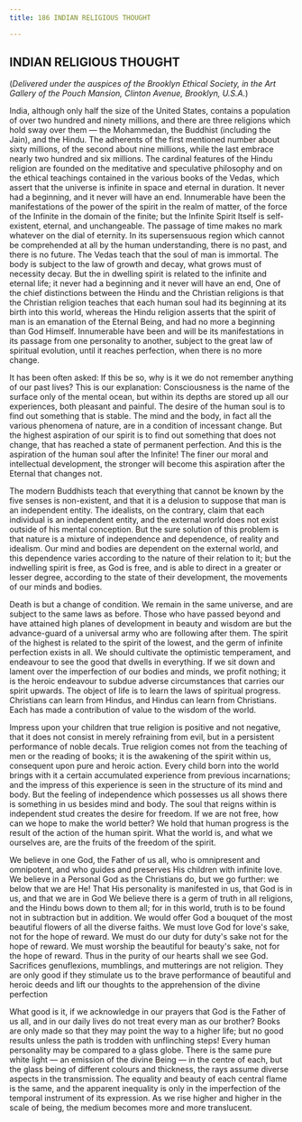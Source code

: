 ```yaml
---
title: 186 INDIAN RELIGIOUS THOUGHT

---
```

  

## INDIAN RELIGIOUS THOUGHT

(*Delivered under the auspices of the Brooklyn Ethical Society, in the
Art Gallery of the Pouch Mansion, Clinton Avenue, Brooklyn, U.S.A.*)

India, although only half the size of the United States, contains a
population of over two hundred and ninety millions, and there are three
religions which hold sway over them — the Mohammedan, the Buddhist
(including the Jain), and the Hindu. The adherents of the first
mentioned number about sixty millions, of the second about nine
millions, while the last embrace nearly two hundred and six millions.
The cardinal features of the Hindu religion are founded on the
meditative and speculative philosophy and on the ethical teachings
contained in the various books of the Vedas, which assert that the
universe is infinite in space and eternal in duration. It never had a
beginning, and it never will have an end. Innumerable have been the
manifestations of the power of the spirit in the realm of matter, of the
force of the Infinite in the domain of the finite; but the Infinite
Spirit Itself is self-existent, eternal, and unchangeable. The passage
of time makes no mark whatever on the dial of eternity. In its
supersensuous region which cannot be comprehended at all by the human
understanding, there is no past, and there is no future. The Vedas teach
that the soul of man is immortal. The body is subject to the law of
growth and decay, what grows must of necessity decay. But the in
dwelling spirit is related to the infinite and eternal life; it never
had a beginning and it never will have an end, One of the chief
distinctions between the Hindu and the Christian religions is that the
Christian religion teaches that each human soul had its beginning at its
birth into this world, whereas the Hindu religion asserts that the
spirit of man is an emanation of the Eternal Being, and had no more a
beginning than God Himself. Innumerable have been and will be its
manifestations in its passage from one personality to another, subject
to the great law of spiritual evolution, until it reaches perfection,
when there is no more change.

It has been often asked: If this be so, why is it we do not remember
anything of our past lives? This is our explanation: Consciousness is
the name of the surface only of the mental ocean, but within its depths
are stored up all our experiences, both pleasant and painful. The desire
of the human soul is to find out something that is stable. The mind and
the body, in fact all the various phenomena of nature, are in a
condition of incessant change. But the highest aspiration of our spirit
is to find out something that does not change, that has reached a state
of permanent perfection. And this is the aspiration of the human soul
after the Infinite! The finer our moral and intellectual development,
the stronger will become this aspiration after the Eternal that changes
not.

The modern Buddhists teach that everything that cannot be known by the
five senses is non-existent, and that it is a delusion to suppose that
man is an independent entity. The idealists, on the contrary, claim that
each individual is an independent entity, and the external world does
not exist outside of his mental conception. But the sure solution of
this problem is that nature is a mixture of independence and dependence,
of reality and idealism. Our mind and bodies are dependent on the
external world, and this dependence varies according to the nature of
their relation to it; but the indwelling spirit is free, as God is free,
and is able to direct in a greater or lesser degree, according to the
state of their development, the movements of our minds and bodies.

Death is but a change of condition. We remain in the same universe, and
are subject to the same laws as before. Those who have passed beyond and
have attained high planes of development in beauty and wisdom are but
the advance-guard of a universal army who are following after them. The
spirit of the highest is related to the spirit of the lowest, and the
germ of infinite perfection exists in all. We should cultivate the
optimistic temperament, and endeavour to see the good that dwells in
everything. If we sit down and lament over the imperfection of our
bodies and minds, we profit nothing; it is the heroic endeavour to
subdue adverse circumstances that carries our spirit upwards. The object
of life is to learn the laws of spiritual progress. Christians can learn
from Hindus, and Hindus can learn from Christians. Each has made a
contribution of value to the wisdom of the world.

Impress upon your children that true religion is positive and not
negative, that it does not consist in merely refraining from evil, but
in a persistent performance of noble decals. True religion comes not
from the teaching of men or the reading of books; it is the awakening of
the spirit within us, consequent upon pure and heroic action. Every
child born into the world brings with it a certain accumulated
experience from previous incarnations; and the impress of this
experience is seen in the structure of its mind and body. But the
feeling of independence which possesses us all shows there is something
in us besides mind and body. The soul that reigns within is independent
stud creates the desire for freedom. If we are not free, how can we hope
to make the world better? We hold that human progress is the result of
the action of the human spirit. What the world is, and what we ourselves
are, are the fruits of the freedom of the spirit.

We believe in one God, the Father of us all, who is omnipresent and
omnipotent, and who guides and preserves His children with infinite
love.  We believe in a Personal God as the Christians do, but we go
further: we below that we are He! That His personality is manifested in
us, that God is in us, and that we are in God We believe there is a germ
of truth in all religions, and the Hindu bows down to them all; for in
this world, truth is to be found not in subtraction but in addition. We
would offer God a bouquet of the most beautiful flowers of all the
diverse faiths. We must love God for love's sake, not for the hope of
reward. We must do our duty for duty's sake not for the hope of reward.
We must worship the beautiful for beauty's sake, not for the hope of
reward. Thus in the purity of our hearts shall we see God. Sacrifices
genuflexions, mumblings, and mutterings are not religion. They are only
good if they stimulate us to the brave performance of beautiful and
heroic deeds and lift our thoughts to the apprehension of the divine
perfection

What good is it, if we acknowledge in our prayers that God is the Father
of us all, and in our daily lives do not treat every man as our brother?
Books are only made so that they may point the way to a higher life; but
no good results unless the path is trodden with unflinching steps! Every
human personality may be compared to a glass globe. There is the same
pure white light — an emission of the divine Being — in the centre of
each, but the glass being of different colours and thickness, the rays
assume diverse aspects in the transmission. The equality and beauty of
each central flame is the same, and the apparent inequality is only in
the imperfection of the temporal instrument of its expression. As we
rise higher and higher in the scale of being, the medium becomes more
and more translucent.
